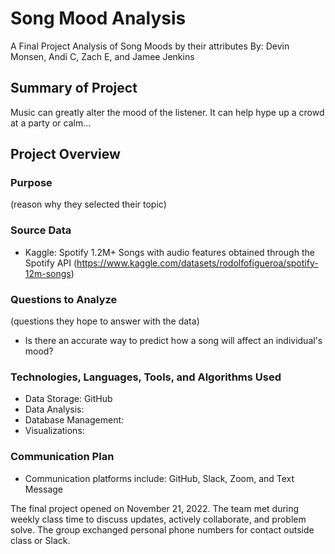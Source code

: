 # Song Mood Analysis

A Final Project Analysis of Song Moods by their attributes
By: Devin Monsen, Andi C, Zach E, and Jamee Jenkins

## Summary of Project

Music can greatly alter the mood of the listener. It can help hype up a crowd at a party or calm...

## Project Overview

### Purpose

(reason why they selected their topic)

### Source Data 

- Kaggle: Spotify 1.2M+ Songs with audio features obtained through the Spotify API
(https://www.kaggle.com/datasets/rodolfofigueroa/spotify-12m-songs)

### Questions to Analyze

(questions they hope to answer with the data)

- Is there an accurate way to predict how a song will affect an individual's mood?

### Technologies, Languages, Tools, and Algorithms Used

- Data Storage: GitHub
- Data Analysis: 
- Database Management:
- Visualizations:

### Communication Plan

- Communication platforms include: GitHub, Slack, Zoom, and Text Message

The final project opened on November 21, 2022. The team met during weekly class time to discuss updates, actively collaborate, and problem solve. The group exchanged personal phone numbers for contact outside class or Slack.